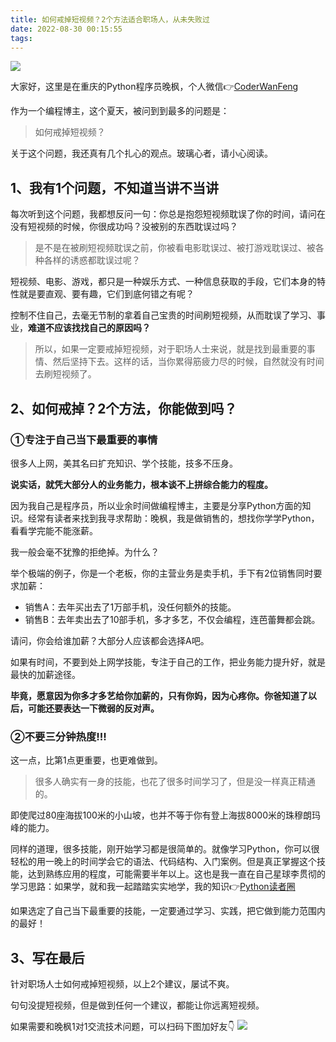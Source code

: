 ```yaml
---
title: 如何戒掉短视频？2个方法适合职场人，从未失败过
date: 2022-08-30 00:15:55
tags:
---
```





![](https://www.python-office.com/api/img-cdn/we-media/duan-shipin-cut/cover.jpg)

大家好，这里是在重庆的Python程序员晚枫，个人微信👉[CoderWanFeng](http://www.python4office.cn/wechat-qrcode/)

作为一个编程博主，这个夏天，被问到到最多的问题是：
>如何戒掉短视频？

关于这个问题，我还真有几个扎心的观点。玻璃心者，请小心阅读。

## 1、我有1个问题，不知道当讲不当讲

每次听到这个问题，我都想反问一句：你总是抱怨短视频耽误了你的时间，请问在没有短视频的时候，你很成功吗？没被别的东西耽误过吗？

> 是不是在被刷短视频耽误之前，你被看电影耽误过、被打游戏耽误过、被各种各样的诱惑都耽误过呢？

短视频、电影、游戏，都只是一种娱乐方式、一种信息获取的手段，它们本身的特性就是要直观、要有趣，它们到底何错之有呢？

控制不住自己，去毫无节制的拿着自己宝贵的时间刷短视频，从而耽误了学习、事业，**难道不应该找找自己的原因吗？**

>所以，如果一定要戒掉短视频，对于职场人士来说，就是找到最重要的事情、然后坚持下去。这样的话，当你累得筋疲力尽的时候，自然就没有时间去刷短视频了。

## 2、如何戒掉？2个方法，你能做到吗？

### ①专注于自己当下最重要的事情

很多人上网，美其名曰扩充知识、学个技能，技多不压身。

**说实话，就凭大部分人的业务能力，根本谈不上拼综合能力的程度。**

因为我自己是程序员，所以业余时间做编程博主，主要是分享Python方面的知识。经常有读者来找到我寻求帮助：晚枫，我是做销售的，想找你学学Python，看看学完能不能涨薪。

我一般会毫不犹豫的拒绝掉。为什么？

举个极端的例子，你是一个老板，你的主营业务是卖手机，手下有2位销售同时要求加薪：
- 销售A：去年买出去了1万部手机，没任何额外的技能。
- 销售B：去年卖出去了10部手机，多才多艺，不仅会编程，连芭蕾舞都会跳。

请问，你会给谁加薪？大部分人应该都会选择A吧。

如果有时间，不要到处上网学技能，专注于自己的工作，把业务能力提升好，就是最快的加薪途径。

**毕竟，愿意因为你多才多艺给你加薪的，只有你妈，因为心疼你。你爸知道了以后，可能还要表达一下微弱的反对声。**

### ②不要三分钟热度!!!

这一点，比第1点更重要，也更难做到。

> 很多人确实有一身的技能，也花了很多时间学习了，但是没一样真正精通的。

即使爬过80座海拔100米的小山坡，也并不等于你有登上海拔8000米的珠穆朗玛峰的能力。

同样的道理，很多技能，刚开始学习都是很简单的。就像学习Python，你可以很轻松的用一晚上的时间学会它的语法、代码结构、入门案例。但是真正掌握这个技能，达到熟练应用的程度，可能需要半年以上。这也是我一直在自己星球李贯彻的学习思路：如果学，就和我一起踏踏实实地学，我的知识👉[Python读者圈](https://mp.weixin.qq.com/s/Rf_8sc2oeU7tattqIdZLwQ)

如果选定了自己当下最重要的技能，一定要通过学习、实践，把它做到能力范围内的最好！

## 3、写在最后

针对职场人士如何戒掉短视频，以上2个建议，屡试不爽。

句句没提短视频，但是做到任何一个建议，都能让你远离短视频。


如果需要和晚枫1对1交流技术问题，可以扫码下图加好友👇
![](https://cos.python-office.com/wechat/1v1.jpg)


